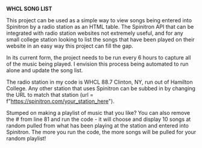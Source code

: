 <b>WHCL SONG LIST</b>

This project can be used as a simple way to view songs being entered into Spinitron by a radio station as an HTML table. The Spinitron API that can be integrated with radio station websites not extremely useful, and for any small college station looking to list the songs that have been played on their website in an easy way this project can fill the gap.

In its current form, the project needs to be run every 6 hours to capture all of the music being played. I envision this process being automated to run alone and update the song list.

The radio station in my code is WHCL 88.7 Clinton, NY, run out of Hamilton College. Any other station that uses Spinitron can be subbed in by changing the URL to match that station (url = f"https://spinitron.com/your_station_here").

Stumped on making a playlist of music that you like? You can also remove the # from line 81 and run the code - it will choose and display 10 songs at random pulled from what has been playing at the station and entered into Spinitron. The more you run the code, the more songs will be pulled for your random playlist!
